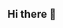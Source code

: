 ## Hi there 👋

<!--
**LucasSGx/LucasSGx** is a ✨ _special_ ✨ repository because its `README.md` (this file) appears on your GitHub profile.

Here are some ideas to get you started:

![Snake animation](https://github.com/<LucasSGx>/<LucasSGx>/blob/output/snake.svg)

